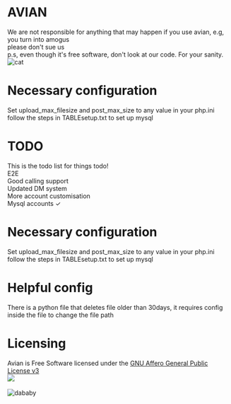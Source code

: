 # AVIAN
We are not responsible for anything that may happen if you use avian, e.g, you turn into amogus
<br>
please don't sue us
<br>
p.s, even though it's free software, don't look at our code. For your sanity.<br>
<img src="https://media.tenor.com/images/514bb71e0b07434490040567e4761357/tenor.gif" alt="cat">
<br>
# Necessary configuration
Set upload_max_filesize and post_max_size to any value in your php.ini <br>
follow the steps in TABLEsetup.txt to set up mysql
<br>
# TODO
This is the todo list for things todo!
<br>
E2E
<br>
Good calling support
<br>
Updated DM system
<br>
More account customisation
<br>
Mysql accounts ✓
<br>
# Necessary configuration
Set upload_max_filesize and post_max_size to any value in your php.ini <br>
follow the steps in TABLEsetup.txt to set up mysql
# Helpful config
There is a python file that deletes file older than 30days, it requires config inside the file to change the file path
# Licensing
Avian is Free Software licensed under the [GNU Affero General Public License v3](https://www.gnu.org/licenses/agpl-3.0.html) <br>
<img src="https://www.gnu.org/graphics/agplv3-with-text-162x68.png">
<br> <br>
<img src="https://avian.app/src/images/avianalternative.png" alt="dababy">
